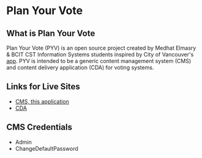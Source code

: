 # Plan Your Vote

## What is Plan Your Vote
Plan Your Vote (PYV) is an open source project created by Medhat Elmasry & BCIT CST Information Systems students inspired by City of Vancouver's [app](https://vancouver.ca/plan-your-vote/index.aspx). PYV is intended to be a generic content management system (CMS) and content delivery application (CDA) for voting systems.

## Links for Live Sites
- [CMS, this application](https://dpyvweb.azurewebsites.net/)
- [CDA](https://plan-your-vote.amyhong0502.now.sh/)

## CMS Credentials
- Admin
- ChangeDefaultPassword
